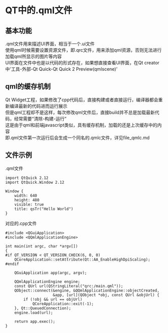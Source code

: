 # QT中的.qml文件

## 基本功能
.qml文件用来描述UI界面，相当于一个.ui文件  
使用qml时候需要设置资源文件，即.qrc文件，用来添加qml资源，否则无法进行加载qml所显示的图片等内容  
UI界面在文件中也是以代码的形式存在，如果想直接查看UI界面，在Qt creator中'工具-外部-Qt Quick-Qt Quick 2 Preview(qmlscene)'  


## qml的缓存机制
Qt Widget工程，如果修改了cpp代码后，直接构建或者直接运行，编译器都会重新编译最新的代码进而运行展示  
但是qml工程却不是这样，每次修改qml文件后，直接build并不总是加载最新代码，经常需要“清除-构建-运行”  
这是由于qml和前端javascript类似，具有缓存机制，加载的还是上次缓存中的内容  
即.qml文件第一次运行后会生成一个同名的.qmlc文件，详见file_qmlc.md  


## 文件示例
.qml文件  
```
import QtQuick 2.12
import QtQuick.Window 2.12

Window {
    width: 640
    height: 480
    visible: true
    title: qsTr("Hello World")
}
```
对应的.cpp文件  
```
#include <QGuiApplication>
#include <QQmlApplicationEngine>

int main(int argc, char *argv[])
{
#if QT_VERSION < QT_VERSION_CHECK(6, 0, 0)
    QCoreApplication::setAttribute(Qt::AA_EnableHighDpiScaling);
#endif

    QGuiApplication app(argc, argv);

    QQmlApplicationEngine engine;
    const QUrl url(QStringLiteral("qrc:/main.qml"));
    QObject::connect(&engine, &QQmlApplicationEngine::objectCreated,
                     &app, [url](QObject *obj, const QUrl &objUrl) {
        if (!obj && url == objUrl)
            QCoreApplication::exit(-1);
    }, Qt::QueuedConnection);
    engine.load(url);

    return app.exec();
}
```